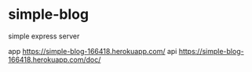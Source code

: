 # simple-blog
simple express server

app https://simple-blog-166418.herokuapp.com/
api https://simple-blog-166418.herokuapp.com/doc/

